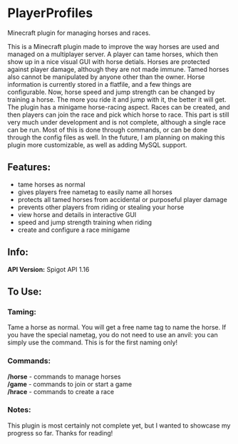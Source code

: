 # PlayerProfiles
 Minecraft plugin for managing horses and races. 
 
 This is a Minecraft plugin made to improve the way horses are used and managed on a multiplayer server. A player can tame horses, which then show up in a nice visual GUI with horse detials. Horses are protected against player damage, although they are not made immune. Tamed horses also cannot be manipulated by anyone other than the owner. Horse information is currently stored in a flatfile, and a few things are configurable.
Now, horse speed and jump strength can be changed by training a horse. The more you ride it and jump with it, the better it will get. 
The plugin has a minigame horse-racing aspect. Races can be created, and then players can join the race and pick which horse to race. This part is still very much under development and is not complete, although a single race can be run. 
Most of this is done through commands, or can be done through the config files as well. In the future, I am planning on making this plugin more customizable, as well as adding MySQL support. 

## Features: 
- tame horses as normal 
- gives players free nametag to easily name all horses
- protects all tamed horses from accidental or purposeful player damage
- prevents other players from riding or stealing your horse
- view horse and details in interactive GUI
- speed and jump strength training when riding 
- create and configure a race minigame

## Info: 
**API Version:** Spigot API 1.16</br>

## To Use:
### Taming: 
Tame a horse as normal. You will get a free name tag to name the horse. If you have the special nametag, you do not need to use an anvil: you can simply use the command. This is for the first naming only! 

### Commands: 
**/horse** - commands to manage horses </br>
**/game** - commands to join or start a game</br>
**/hrace** - commands to create a race</br>

### Notes: 
This plugin is most certainly not complete yet, but I wanted to showcase my progress so far. Thanks for reading!

